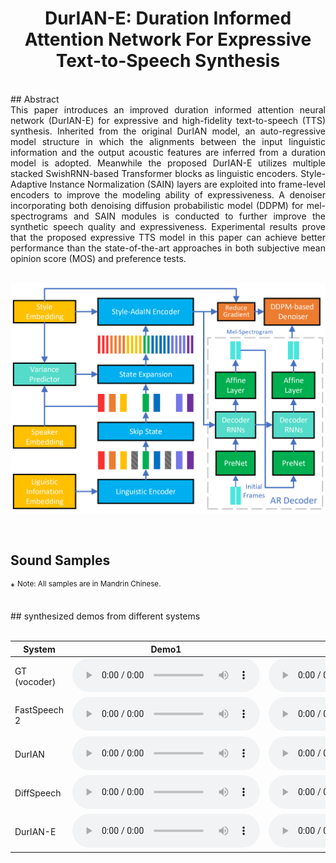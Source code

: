 # <center> DurIAN-E:  Duration Informed Attention Network For Expressive Text-to-Speech Synthesis
</center>
<br>
## Abstract
<div style="text-align: justify"> This paper introduces an improved  duration informed attention neural network (DurIAN-E) for expressive and high-fidelity  text-to-speech  (TTS) synthesis.  Inherited from the original DurIAN model, an auto-regressive model structure in which the alignments between the input linguistic information and the output acoustic features are inferred from a duration model is adopted. Meanwhile the proposed DurIAN-E utilizes multiple stacked SwishRNN-based Transformer blocks as linguistic encoders.
Style-Adaptive Instance Normalization (SAIN) layers are exploited into 
frame-level encoders to improve the modeling ability of expressiveness.
A  denoiser incorporating both  denoising diffusion probabilistic model (DDPM) for mel-spectrograms and SAIN modules is conducted to further improve the synthetic  speech quality and expressiveness.
Experimental results prove that the proposed expressive TTS model in this paper can achieve better performance than the state-of-the-art approaches  in both subjective mean opinion score (MOS) and preference tests. </div> 

<br>

![arch](images/duriane.png)

<br>

## Sound Samples

\* <sup>Note: All samples are in Mandrin Chinese.</sup>

<br>
## synthesized demos from different systems
<br>
<br>

<table align="center">
  <thead>
    <tr>
      <th>System</th>
      <th>Demo1</th>
      <th>Demo2</th>
    </tr>
  </thead>
  <tbody>
    
   <tr>
      <td>GT (vocoder) </td>
      <td><audio controls="" preload="auto">
            <source src="wavs/gt/test01.wav"></audio></td>
       <td><audio controls="" preload="auto">
            <source src="wavs/gt/test02.wav"></audio></td>
     
   </tr>
   <tr>
   <td>FastSpeech 2 </td>
    <td><audio controls="" preload="auto">
            <source src="wavs/fs/test01.wav"></audio></td>
    <td><audio controls="" preload="auto">
            <source src="wavs/fs/test02.wav"></audio></td>
    
   </tr>
   <tr>
    <td>DurIAN </td>
     <td><audio controls="" preload="auto">
            <source src="wavs/durian/test01.wav"></audio></td>
    <td><audio controls="" preload="auto">
            <source src="wavs/durian/test02.wav"></audio></td>
   </tr>
   <tr>
    <td>DiffSpeech </td>
     <td><audio controls="" preload="auto">
            <source src="wavs/durian/test01.wav"></audio></td>
    <td><audio controls="" preload="auto">
            <source src="wavs/durian/test02.wav"></audio></td>
   </tr>
   <tr>
    <td>DurIAN-E </td>
     <td><audio controls="" preload="auto">
            <source src="wavs/durian/test01.wav"></audio></td>
    <td><audio controls="" preload="auto">
            <source src="wavs/durian/test02.wav"></audio></td>
   </tr>
  </tbody>
</table>